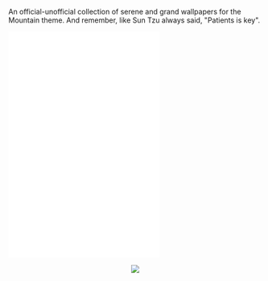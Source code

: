 An official-unofficial collection of serene and grand wallpapers for the Mountain theme. And remember, like Sun Tzu always said, "Patients is key".

![Weeb](weeb/README.md)
![Nature](nature/README.md)
![Minimal](minimal/README.md)

<p align='center'>
<a href='https://github.com/mountain-theme/Mountain'><img src='https://img.shields.io/static/v1?label=Powered%20By&message=Mountain&color=9ec49f&style=for-the-badge&labelColor=0f0f0f'></a>
</p>
